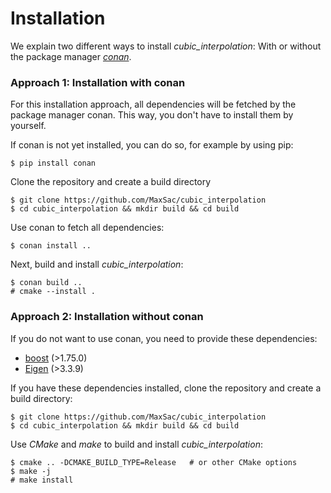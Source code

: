 # Installation

We explain two different ways to install *cubic_interpolation*: With or without the package manager [*conan*](https://conan.io/).

### Approach 1: Installation with conan

For this installation approach, all dependencies will be fetched by the package manager conan.
This way, you don't have to install them by yourself.

If conan is not yet installed, you can do so, for example by using pip:

```
$ pip install conan
```

Clone the repository and create a build directory

```
$ git clone https://github.com/MaxSac/cubic_interpolation
$ cd cubic_interpolation && mkdir build && cd build      
```
Use conan to fetch all dependencies:

```
$ conan install ..
```

Next, build and install *cubic_interpolation*:

```
$ conan build ..
# cmake --install .
```

### Approach 2: Installation without conan

If you do not want to use conan, you need to provide these dependencies:

* [boost](https://www.boost.org/) (>1.75.0)
* [Eigen](https://eigen.tuxfamily.org/index.php?title=Main_Page) (>3.3.9)

If you have these dependencies installed, clone the repository and create a build directory:

```
$ git clone https://github.com/MaxSac/cubic_interpolation
$ cd cubic_interpolation && mkdir build && cd build      
```

Use *CMake* and *make* to build and install *cubic_interpolation*:

```
$ cmake .. -DCMAKE_BUILD_TYPE=Release	# or other CMake options
$ make -j
# make install
```
